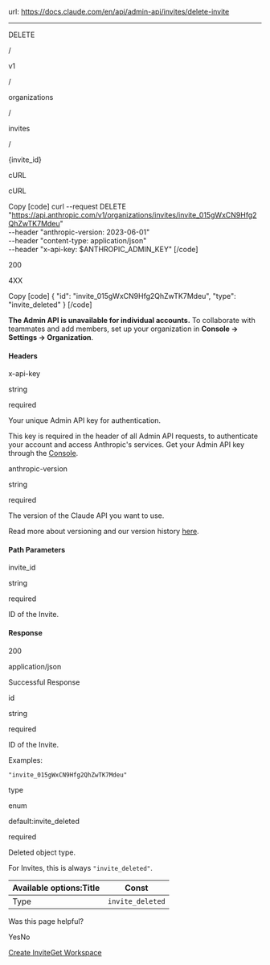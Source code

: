 url: https://docs.claude.com/en/api/admin-api/invites/delete-invite

---

DELETE

/

v1

/

organizations

/

invites

/

\{invite\_id\}

cURL

cURL

Copy
[code]
    curl --request DELETE "https://api.anthropic.com/v1/organizations/invites/invite_015gWxCN9Hfg2QhZwTK7Mdeu" \
      --header "anthropic-version: 2023-06-01" \
      --header "content-type: application/json" \
      --header "x-api-key: $ANTHROPIC_ADMIN_KEY"
[/code]

200

4XX

Copy
[code]
    {
      "id": "invite_015gWxCN9Hfg2QhZwTK7Mdeu",
      "type": "invite_deleted"
    }
[/code]

**The Admin API is unavailable for individual accounts.** To collaborate with teammates and add members, set up your organization in **Console → Settings → Organization**.

#### Headers

x-api-key

string

required

Your unique Admin API key for authentication.

This key is required in the header of all Admin API requests, to authenticate your account and access Anthropic's services. Get your Admin API key through the [Console](https://console.anthropic.com/settings/admin-keys).

anthropic-version

string

required

The version of the Claude API you want to use.

Read more about versioning and our version history [here](/api/versioning).

#### Path Parameters

invite\_id

string

required

ID of the Invite.

#### Response

200

application/json

Successful Response

id

string

required

ID of the Invite.

Examples:

`"invite_015gWxCN9Hfg2QhZwTK7Mdeu"`

type

enum<string>

default:invite\_deleted

required

Deleted object type.

For Invites, this is always `"invite_deleted"`.

Available options:Title| Const
---|---
Type| `invite_deleted`

Was this page helpful?

YesNo

[Create Invite](/en/api/admin-api/invites/create-invite)[Get Workspace](/en/api/admin-api/workspaces/get-workspace)
